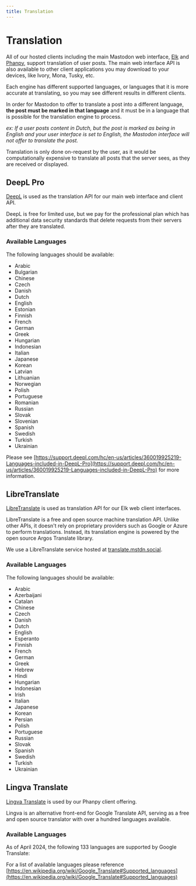 ```yaml
---
title: Translation
---
```


# Translation

All of our hosted clients including the main Mastodon web interface, [Elk](/clients/elk) and [Phanpy](/clients/phanpy), support translation of user posts.
The main web interface API is also available to other client applications you may download to your devices, like Ivory, Mona, Tusky, etc.

Each engine has different supported languages, or languages that it is more accurate at translating, so you may see different results in different clients.

In order for Mastodon to offer to translate a post into a different language, **the post must be marked in that language** and it must be in a language that is possible for the translation engine to process.

_ex: If a user posts content in Dutch, but the post is marked as being in English and your user interface is set to English, the Mastodon interface will not offer to translate the post._

Translation is only done on-request by the user, as it would be computationally expensive to translate all posts that the server sees, as they are received or displayed.

## DeepL Pro

[DeepL](https://www.deepl.com/whydeepl) is used as the translation API for our main web interface and client API.

DeepL is free for limited use, but we pay for the professional plan which has additional data security standards that delete requests from their servers after they are translated.

### Available Languages

The following languages should be available:

- Arabic
- Bulgarian
- Chinese
- Czech
- Danish
- Dutch
- English
- Estonian
- Finnish
- French
- German
- Greek
- Hungarian
- Indonesian
- Italian
- Japanese
- Korean
- Latvian
- Lithuanian
- Norwegian
- Polish
- Portuguese
- Romanian
- Russian
- Slovak
- Slovenian
- Spanish
- Swedish
- Turkish
- Ukrainian

Please see [https://support.deepl.com/hc/en-us/articles/360019925219-Languages-included-in-DeepL-Pro](https://support.deepl.com/hc/en-us/articles/360019925219-Languages-included-in-DeepL-Pro) for more information.

## LibreTranslate

[LibreTranslate](https://github.com/LibreTranslate/LibreTranslate) is used as translation API for our Elk web client interfaces.

LibreTranslate is a free and open source machine translation API.
Unlike other APIs, it doesn't rely on proprietary providers such as Google or Azure to perform translations.
Instead, its translation engine is powered by the open source Argos Translate library.

We use a LibreTranslate service hosted at [translate.mstdn.social](https://translate.mstdn.social).

### Available Languages

The following languages should be available:

* Arabic
* Azerbaijani
* Catalan
* Chinese
* Czech
* Danish
* Dutch
* English
* Esperanto
* Finnish
* French
* German
* Greek
* Hebrew
* Hindi
* Hungarian
* Indonesian
* Irish
* Italian
* Japanese
* Korean
* Persian
* Polish
* Portuguese
* Russian
* Slovak
* Spanish
* Swedish
* Turkish
* Ukrainian

## Lingva Translate

[Lingva Translate](https://github.com/thedaviddelta/lingva-translate) is used by our Phanpy client offering.

Lingva is an alternative front-end for Google Translate API, serving as a free and open source translator with over a hundred languages available.

### Available Languages

As of April 2024, the following 133 languages are supported by Google Translate:

For a list of available languages please reference [https://en.wikipedia.org/wiki/Google_Translate#Supported_languages](https://en.wikipedia.org/wiki/Google_Translate#Supported_languages)